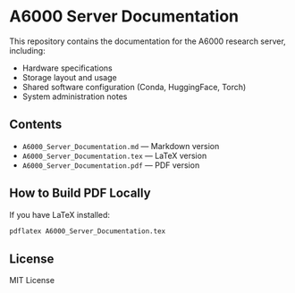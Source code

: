 # A6000 Server Documentation

This repository contains the documentation for the A6000 research server, including:

- Hardware specifications
- Storage layout and usage
- Shared software configuration (Conda, HuggingFace, Torch)
- System administration notes

## Contents

- `A6000_Server_Documentation.md` — Markdown version
- `A6000_Server_Documentation.tex` — LaTeX version
- `A6000_Server_Documentation.pdf` — PDF version

## How to Build PDF Locally

If you have LaTeX installed:

```bash
pdflatex A6000_Server_Documentation.tex
```

## License

MIT License
